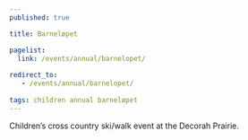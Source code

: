```yaml
---
published: true

title: Barneløpet

pagelist:
  link: /events/annual/barnelopet/
  
redirect_to:
   - /events/annual/barnelopet/
     
tags: children annual barneløpet
---
```

Children’s cross country ski/walk event at the Decorah Prairie.
